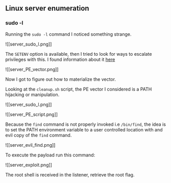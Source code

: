## Linux server enumeration

### sudo -l

Running the `sudo -l` command I noticed something strange.

![[server_sudo_l.png]]

The `SETENV` option is available, then I tried to look for ways to escalate privileges with this. I found information about it [here](https://book.hacktricks.xyz/linux-hardening/privilege-escalation#setenv)

![[server_PE_vector.png]]

Now I got to figure out how to materialize the vector.

Looking at the `cleanup.sh` script, the PE vector I considered is a PATH hijacking or manipulation.

![[server_sudo_l.png]]

![[server_PE_script.png]]

Because the `find` command is not properly invoked i.e `/bin/find`, the idea is to set the PATH environment variable to a user controlled location with and evil copy of the `find` command.

![[server_evil_find.png]]

To execute the payload run this command:

![[server_exploit.png]]

The root shell is received in the listener, retrieve the root flag.